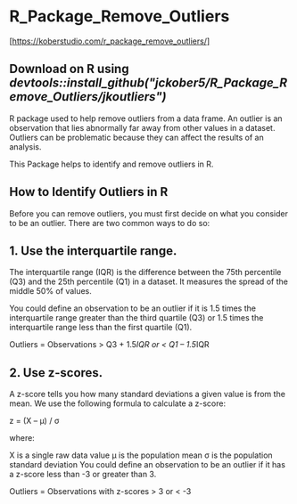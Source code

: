 # R_Package_Remove_Outliers
[https://koberstudio.com/r_package_remove_outliers/]
## Download on R using _devtools::install_github("jckober5/R_Package_Remove_Outliers/jkoutliers")_
R package used to help remove outliers from a data frame.
An outlier is an observation that lies abnormally far away from other values in a dataset. Outliers can be problematic because they can affect the results of an analysis.

This Package helps to identify and remove outliers in R.

## How to Identify Outliers in R
Before you can remove outliers, you must first decide on what you consider to be an outlier. There are two common ways to do so:

## 1. Use the interquartile range.

The interquartile range (IQR) is the difference between the 75th percentile (Q3) and the 25th percentile (Q1) in a dataset. It measures the spread of the middle 50% of values.

You could define an observation to be an outlier if it is 1.5 times the interquartile range greater than the third quartile (Q3) or 1.5 times the interquartile range less than the first quartile (Q1).

Outliers = Observations > Q3 + 1.5*IQR  or < Q1 – 1.5*IQR

## 2. Use z-scores.

A z-score tells you how many standard deviations a given value is from the mean. We use the following formula to calculate a z-score:

z = (X – μ) / σ

where:

X is a single raw data value
μ is the population mean
σ is the population standard deviation
You could define an observation to be an outlier if it has a z-score less than -3 or greater than 3.

Outliers = Observations with z-scores > 3 or < -3
